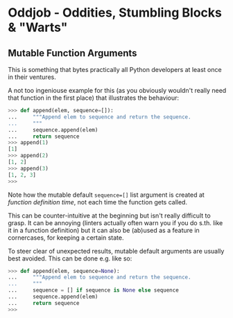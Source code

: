 # Oddjob - Oddities, Stumbling Blocks & "Warts"

## Mutable Function Arguments
This is something that bytes practically all Python developers at least once in
their ventures.

A not too ingeniouse example for this (as you obviously wouldn't really need
that function in the first place) that illustrates the behaviour:

``` python
>>> def append(elem, sequence=[]):
...     """Append elem to sequence and return the sequence.
...     """
...     sequence.append(elem)
...     return sequence
>>> append(1)
[1]
>>> append(2)
[1, 2]
>>> append(3)
[1, 2, 3]
>>> 
```

Note how the mutable default `sequence=[]` list argument is created at
*function definition time*, not each time the function gets called.

This can be counter-intuitive at the beginning but isn't really difficult to
grasp. It can be annoying (linters actually often warn you if you do s.th.
like it in a function definition) but it can also be (ab)used as a feature
in cornercases, for keeping a certain state.


To steer clear of unexpected results, mutable default arguments are usually
best avoided. This can be done e.g. like so:

``` python
>>> def append(elem, sequence=None):
...     """Append elem to sequence and return the sequence.
...     """
...     sequence = [] if sequence is None else sequence
...     sequence.append(elem)
...     return sequence
>>> 
```


